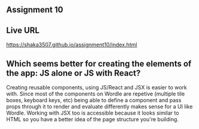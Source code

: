 ## Assignment 10

## Live URL
https://shaka3507.github.io/assignment10/index.html


## Which seems better for creating the elements of the app: JS alone or JS with React?

Creating reusable components, using JS/React and JSX is easier to work with. Since most of the components on Wordle are repetive (multiple tile boxes, keyboard keys, etc) being able to define a component and pass props through it to render and evaluate differently makes sense for a UI like Wordle. Working with JSX too is accessible because it looks similar to HTML so you have a better idea of the page structure you're building.
